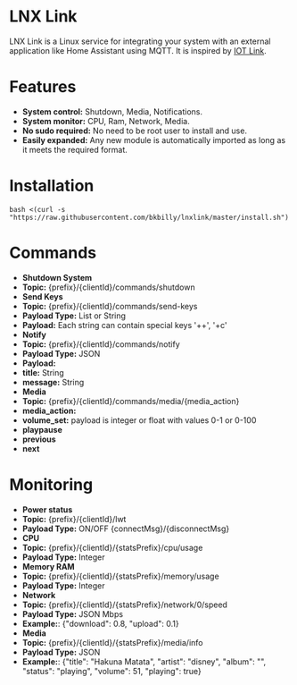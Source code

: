 # LNX Link
LNX Link is a Linux service for integrating your system with an external application like Home Assistant using MQTT.
It is inspired by [IOT Link](https://iotlink.gitlab.io/).

# Features
 - **System control:** Shutdown, Media, Notifications.
 - **System monitor:** CPU, Ram, Network, Media.
 - **No sudo required:** No need to be root user to install and use.
 - **Easily expanded:** Any new module is automatically imported as long as it meets the required format.

# Installation
```shell
bash <(curl -s "https://raw.githubusercontent.com/bkbilly/lnxlink/master/install.sh")
```

# Commands
 - **Shutdown System**
  - **Topic:** {prefix}/{clientId}/commands/shutdown
 - **Send Keys**
  - **Topic:** {prefix}/{clientId}/commands/send-keys
  - **Payload Type:** List or String
  - **Payload:** Each string can contain special keys '<ALT>+<CTRL>+<DELTE>', '<CTRL>+c'
 - **Notify**
  - **Topic:** {prefix}/{clientId}/commands/notify
  - **Payload Type:** JSON
  - **Payload:**
   - **title:** String
   - **message:** String
 - **Media**
  - **Topic:** {prefix}/{clientId}/commands/media/{media_action}
  - **media_action:**
   - **volume_set:** payload is integer or float with values 0-1 or 0-100
   - **playpause**
   - **previous**
   - **next**

# Monitoring
 - **Power status**
  - **Topic:** {prefix}/{clientId}/lwt
  - **Payload Type:** ON/OFF {connectMsg}/{disconnectMsg}
 - **CPU**
  - **Topic:** {prefix}/{clientId}/{statsPrefix}/cpu/usage
  - **Payload Type:** Integer
 - **Memory RAM**
  - **Topic:** {prefix}/{clientId}/{statsPrefix}/memory/usage
  - **Payload Type:** Integer
 - **Network**
  - **Topic:** {prefix}/{clientId}/{statsPrefix}/network/0/speed
  - **Payload Type:** JSON Mbps
  - **Example:**: {"download": 0.8, "upload": 0.1}
 - **Media**
  - **Topic:** {prefix}/{clientId}/{statsPrefix}/media/info
  - **Payload Type:** JSON
  - **Example:**: {"title": "Hakuna Matata", "artist": "disney", "album": "", "status": "playing", "volume": 51, "playing": true}

